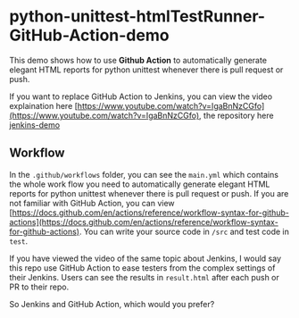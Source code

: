 # python-unittest-htmlTestRunner-GitHub-Action-demo

This demo shows how to use **Github Action** to automatically generate elegant HTML reports for python unittest whenever there is pull request or push.


If you want to replace GitHub Action to Jenkins, you can view the video explaination here [https://www.youtube.com/watch?v=IgaBnNzCGfo](https://www.youtube.com/watch?v=IgaBnNzCGfo), the repository here [jenkins-demo](https://github.com/Spycsh/python-unittest-htmlTestRunner-jenkins-demo)

## Workflow

In the `.github/workflows` folder, you can see the `main.yml` which contains the whole work flow you need to automatically generate elegant HTML reports for python unittest whenever there is pull request or push. If you are not familiar with GitHub Action,  you can view [https://docs.github.com/en/actions/reference/workflow-syntax-for-github-actions](https://docs.github.com/en/actions/reference/workflow-syntax-for-github-actions). You can write your source code in `/src` and test code in `test`.

If you have viewed the video of the same topic about Jenkins, I would say this repo use GitHub Action to ease testers from the complex settings of their Jenkins. Users can see the results in `result.html` after each push or PR to their repo. 

So Jenkins and GitHub Action, which would you prefer?
